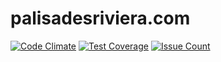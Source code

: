 # palisadesriviera.com

[![Code Climate](https://codeclimate.com/repos/574710824a2fcf4973006bde/badges/fed32aed4228aafe01af/gpa.svg)](https://codeclimate.com/repos/574710824a2fcf4973006bde/feed)
[![Test Coverage](https://codeclimate.com/repos/574710824a2fcf4973006bde/badges/fed32aed4228aafe01af/coverage.svg)](https://codeclimate.com/repos/574710824a2fcf4973006bde/coverage)
[![Issue Count](https://codeclimate.com/repos/574710824a2fcf4973006bde/badges/fed32aed4228aafe01af/issue_count.svg)](https://codeclimate.com/repos/574710824a2fcf4973006bde/feed)
